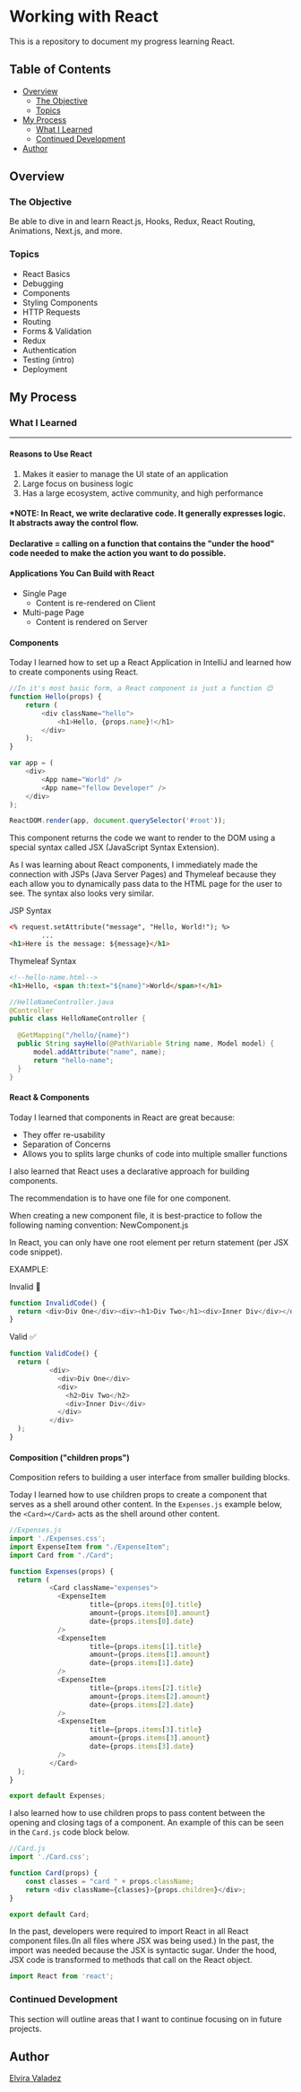 # Working with React

This is a repository to document my progress learning React.

## Table of Contents

- [Overview](#overview)
    - [The Objective](#the-objective)
    - [Topics](#topics)
- [My Process](#my-process)
    - [What I Learned](#what-i-learned)
    - [Continued Development](#continued-development)
- [Author](#author)

## Overview

### The Objective

Be able to dive in and learn React.js, Hooks, Redux, React Routing, Animations, Next.js, and more.

### Topics
* React Basics
* Debugging
* Components
* Styling Components
* HTTP Requests
* Routing
* Forms & Validation
* Redux
* Authentication
* Testing (intro)
* Deployment

## My Process

### What I Learned

---

#### Reasons to Use React
1. Makes it easier to manage the UI state of an application
2. Large focus on business logic
3. Has a large ecosystem, active community, and high performance

#### *NOTE: In React, we write declarative code. It generally expresses logic. It abstracts away the control flow. 

#### Declarative = calling on a function that contains the "under the hood" code needed to make the action you want to do possible.

#### Applications You Can Build with React
* Single Page
  * Content is re-rendered on Client
* Multi-page Page
  * Content is rendered on Server

#### Components

Today I learned how to set up a React Application in IntelliJ and learned how to create components using React.

```js
//In it's most basic form, a React component is just a function 😊
function Hello(props) {
    return (
        <div className="hello">
            <h1>Hello, {props.name}!</h1>
        </div>
    );
}

var app = (
    <div>
        <App name="World" />
        <App name="fellow Developer" />
    </div>
);

ReactDOM.render(app, document.querySelector('#root'));
```

This component returns the code we want to render to the DOM using a special syntax called JSX (JavaScript Syntax Extension).

As I was learning about React components, I immediately made the connection with JSPs (Java Server Pages) and Thymeleaf because they each allow you to dynamically pass data to the HTML page for the user to see. The syntax also looks very similar.

JSP Syntax
```html
<% request.setAttribute("message", "Hello, World!"); %>
        ...
<h1>Here is the message: ${message}</h1>
```

Thymeleaf Syntax
```html
<!--hello-name.html-->
<h1>Hello, <span th:text="${name}">World</span>!</h1>
```

```java
//HelloNameController.java
@Controller
public class HelloNameController {
    
  @GetMapping("/hello/{name}")
  public String sayHello(@PathVariable String name, Model model) {
      model.addAttribute("name", name);
      return "hello-name";
  }
}
```

#### React & Components
Today I learned that components in React are great because:
* They offer re-usability
* Separation of Concerns
* Allows you to splits large chunks of code into multiple smaller functions 

I also learned that React uses a declarative approach for building components.

The recommendation is to have one file for one component.

When creating a new component file, it is best-practice to follow the following naming convention: NewComponent.js

In React, you can only have one root element per return statement (per JSX code snippet).

EXAMPLE:

Invalid 🚫

```js
function InvalidCode() {
  return <div>Div One</div><div><h1>Div Two</h1><div>Inner Div</div></div>
}
```

Valid ✅
```js
function ValidCode() {
  return (
          <div>
            <div>Div One</div>
            <div>
              <h2>Div Two</h2>
              <div>Inner Div</div>
            </div>
          </div>
  );
}
```

#### Composition ("children props")
Composition refers to building a user interface from smaller building blocks.

Today I learned how to use children props to create a component that serves as a shell around other content. In the
`Expenses.js` example below, the `<Card></Card>` acts as the shell around other content.

```js
//Expenses.js
import './Expenses.css';
import ExpenseItem from "./ExpenseItem";
import Card from "./Card";

function Expenses(props) {
  return (
          <Card className="expenses">
            <ExpenseItem
                    title={props.items[0].title}
                    amount={props.items[0].amount}
                    date={props.items[0].date}
            />
            <ExpenseItem
                    title={props.items[1].title}
                    amount={props.items[1].amount}
                    date={props.items[1].date}
            />
            <ExpenseItem
                    title={props.items[2].title}
                    amount={props.items[2].amount}
                    date={props.items[2].date}
            />
            <ExpenseItem
                    title={props.items[3].title}
                    amount={props.items[3].amount}
                    date={props.items[3].date}
            />
          </Card>
  );
}

export default Expenses;

```

I also learned how to use children props to pass content between the opening and closing tags of a component. An example of this can be seen in the `Card.js` code block below.

```js
//Card.js
import './Card.css';

function Card(props) {
    const classes = "card " + props.className;
    return <div className={classes}>{props.children}</div>;
}

export default Card;
```

In the past, developers were required to import React in all React component files.(In all files where JSX was being used.) In the past, the import was needed because the JSX is syntactic sugar. Under the hood, JSX code is transformed to methods that call on the React object.

```js
import React from 'react';
```

### Continued Development

This section will outline areas that I want to continue focusing on in future projects.


## Author

[Elvira Valadez](https://github.com/elviravaladez)